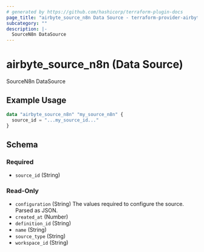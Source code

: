 ```yaml
---
# generated by https://github.com/hashicorp/terraform-plugin-docs
page_title: "airbyte_source_n8n Data Source - terraform-provider-airbyte"
subcategory: ""
description: |-
  SourceN8n DataSource
---
```


# airbyte_source_n8n (Data Source)

SourceN8n DataSource

## Example Usage

```terraform
data "airbyte_source_n8n" "my_source_n8n" {
  source_id = "...my_source_id..."
}
```

<!-- schema generated by tfplugindocs -->
## Schema

### Required

- `source_id` (String)

### Read-Only

- `configuration` (String) The values required to configure the source. Parsed as JSON.
- `created_at` (Number)
- `definition_id` (String)
- `name` (String)
- `source_type` (String)
- `workspace_id` (String)
